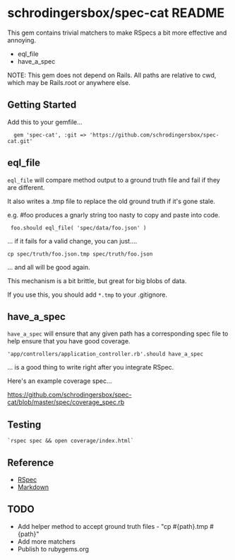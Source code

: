 # schrodingersbox/spec-cat README

This gem contains trivial matchers to make RSpecs a bit more effective and annoying.

 * eql_file
 * have_a_spec

 NOTE: This gem does not depend on Rails.  All paths are relative to cwd, which
 may be Rails.root or anywhere else.

## Getting Started

Add this to your gemfile...

      gem 'spec-cat', :git => 'https://github.com/schrodingersbox/spec-cat.git'

## eql_file

`eql_file` will compare method output to a ground truth file and fail if they
are different.

It also writes a .tmp file to replace the old ground truth if it's gone stale.

e.g.  #foo produces a gnarly string too nasty to copy and paste into code.

     foo.should eql_file( 'spec/data/foo.json' )

... if it fails for a valid change, you can just....

    cp spec/truth/foo.json.tmp spec/truth/foo.json

... and all will be good again.

This mechanism is a bit brittle, but great for big blobs of data.

If you use this, you should add `*.tmp` to your .gitignore.

## have_a_spec

`have_a_spec` will ensure that any given path has a corresponding spec file to
help ensure that you have good coverage.

    'app/controllers/application_controller.rb'.should have_a_spec

... is a good thing to write right after you integrate RSpec.

Here's an example coverage spec...

<https://github.com/schrodingersbox/spec-cat/blob/master/spec/coverage_spec.rb>

## Testing

    `rspec spec && open coverage/index.html`

## Reference

 * [RSpec](https://github.com/rspec/rspec-rails)
 * [Markdown](http://daringfireball.net/projects/markdown)

## TODO

 * Add helper method to accept ground truth files  - "cp #{path}.tmp #{path}"
 * Add more matchers
 * Publish to rubygems.org


